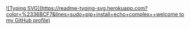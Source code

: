 [![Typing SVG](https://readme-typing-svg.herokuapp.com?color=%2336BCF7&lines=sudo+pip+install+echo+complex++welcome to my GitHub profile)](https://git.io/typing-svg)
